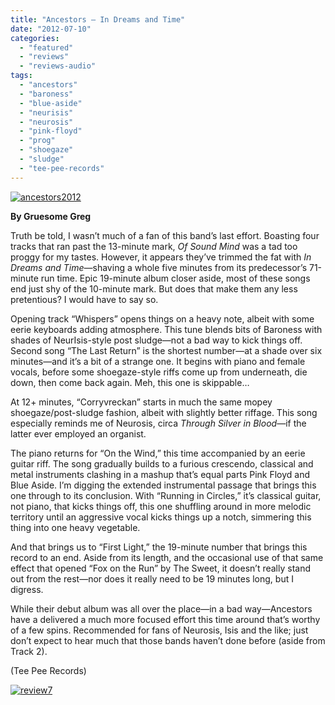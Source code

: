 ```yaml
---
title: "Ancestors – In Dreams and Time"
date: "2012-07-10"
categories: 
  - "featured"
  - "reviews"
  - "reviews-audio"
tags: 
  - "ancestors"
  - "baroness"
  - "blue-aside"
  - "neurisis"
  - "neurosis"
  - "pink-floyd"
  - "prog"
  - "shoegaze"
  - "sludge"
  - "tee-pee-records"
---
```


[![](http://www.hellbound.ca/wp-content/uploads/2012/07/ancestors2012.jpg "ancestors2012")](http://www.hellbound.ca/2012/07/ancestors-in-dreams-and-time/ancestors2012/)

**By Gruesome Greg**

Truth be told, I wasn’t much of a fan of this band’s last effort. Boasting four tracks that ran past the 13-minute mark, _Of Sound Mind_ was a tad too proggy for my tastes. However, it appears they’ve trimmed the fat with _In Dreams and Time_—shaving a whole five minutes from its predecessor’s 71-minute run time. Epic 19-minute album closer aside, most of these songs end just shy of the 10-minute mark. But does that make them any less pretentious? I would have to say so.

Opening track “Whispers” opens things on a heavy note, albeit with some eerie keyboards adding atmosphere. This tune blends bits of Baroness with shades of NeurIsis-style post sludge—not a bad way to kick things off. Second song “The Last Return” is the shortest number—at a shade over six minutes—and it’s a bit of a strange one. It begins with piano and female vocals, before some shoegaze-style riffs come up from underneath, die down, then come back again. Meh, this one is skippable…

At 12+ minutes, “Corryvreckan” starts in much the same mopey shoegaze/post-sludge fashion, albeit with slightly better riffage. This song especially reminds me of Neurosis, circa _Through Silver in Blood_—if the latter ever employed an organist.

The piano returns for “On the Wind,” this time accompanied by an eerie guitar riff. The song gradually builds to a furious crescendo, classical and metal instruments clashing in a mashup that’s equal parts Pink Floyd and Blue Aside. I’m digging the extended instrumental passage that brings this one through to its conclusion. With “Running in Circles,” it’s classical guitar, not piano, that kicks things off, this one shuffling around in more melodic territory until an aggressive vocal kicks things up a notch, simmering this thing into one heavy vegetable.

And that brings us to “First Light,” the 19-minute number that brings this record to an end. Aside from its length, and the occasional use of that same effect that opened “Fox on the Run” by The Sweet, it doesn’t really stand out from the rest—nor does it really need to be 19 minutes long, but I digress.

While their debut album was all over the place—in a bad way—Ancestors have a delivered a much more focused effort this time around that’s worthy of a few spins. Recommended for fans of Neurosis, Isis and the like; just don’t expect to hear much that those bands haven’t done before (aside from Track 2).

(Tee Pee Records)

[![](http://www.hellbound.ca/wp-content/uploads/2009/07/review72.png "review7")](http://www.hellbound.ca/2009/07/construcdead-endless-echo/review7-8/)
